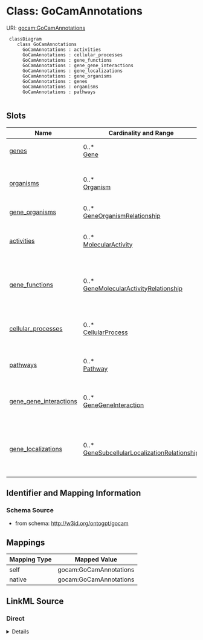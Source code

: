 # Class: GoCamAnnotations



URI: [gocam:GoCamAnnotations](http://w3id.org/ontogpt/gocam/GoCamAnnotations)


```mermaid
 classDiagram
    class GoCamAnnotations
      GoCamAnnotations : activities
      GoCamAnnotations : cellular_processes
      GoCamAnnotations : gene_functions
      GoCamAnnotations : gene_gene_interactions
      GoCamAnnotations : gene_localizations
      GoCamAnnotations : gene_organisms
      GoCamAnnotations : genes
      GoCamAnnotations : organisms
      GoCamAnnotations : pathways
      
```



<!-- no inheritance hierarchy -->


## Slots

| Name | Cardinality and Range | Description | Inheritance |
| ---  | --- | --- | --- |
| [genes](genes.md) | 0..* <br/> [Gene](Gene.md) | semicolon-separated list of genes | direct |
| [organisms](organisms.md) | 0..* <br/> [Organism](Organism.md) | semicolon-separated list of organism taxons | direct |
| [gene_organisms](gene_organisms.md) | 0..* <br/> [GeneOrganismRelationship](GeneOrganismRelationship.md) |  | direct |
| [activities](activities.md) | 0..* <br/> [MolecularActivity](MolecularActivity.md) | semicolon-separated list of molecular activities | direct |
| [gene_functions](gene_functions.md) | 0..* <br/> [GeneMolecularActivityRelationship](GeneMolecularActivityRelationship.md) | semicolon-separated list of gene to molecular activity relationships | direct |
| [cellular_processes](cellular_processes.md) | 0..* <br/> [CellularProcess](CellularProcess.md) | semicolon-separated list of cellular processes | direct |
| [pathways](pathways.md) | 0..* <br/> [Pathway](Pathway.md) | semicolon-separated list of pathways | direct |
| [gene_gene_interactions](gene_gene_interactions.md) | 0..* <br/> [GeneGeneInteraction](GeneGeneInteraction.md) | semicolon-separated list of gene to gene interactions | direct |
| [gene_localizations](gene_localizations.md) | 0..* <br/> [GeneSubcellularLocalizationRelationship](GeneSubcellularLocalizationRelationship.md) | semicolon-separated list of genes plus their location in the cell; for exampl... | direct |









## Identifier and Mapping Information







### Schema Source


* from schema: http://w3id.org/ontogpt/gocam





## Mappings

| Mapping Type | Mapped Value |
| ---  | ---  |
| self | gocam:GoCamAnnotations |
| native | gocam:GoCamAnnotations |


## LinkML Source

<!-- TODO: investigate https://stackoverflow.com/questions/37606292/how-to-create-tabbed-code-blocks-in-mkdocs-or-sphinx -->

### Direct

<details>
```yaml
name: GoCamAnnotations
from_schema: http://w3id.org/ontogpt/gocam
rank: 1000
attributes:
  genes:
    name: genes
    description: semicolon-separated list of genes
    from_schema: http://w3id.org/ontogpt/gocam
    rank: 1000
    multivalued: true
    range: Gene
  organisms:
    name: organisms
    description: semicolon-separated list of organism taxons
    from_schema: http://w3id.org/ontogpt/gocam
    rank: 1000
    multivalued: true
    range: Organism
  gene_organisms:
    name: gene_organisms
    annotations:
      prompt:
        tag: prompt
        value: semicolon-separated list of asterisk separated gene to organism relationships
    from_schema: http://w3id.org/ontogpt/gocam
    rank: 1000
    multivalued: true
    range: GeneOrganismRelationship
  activities:
    name: activities
    description: semicolon-separated list of molecular activities
    from_schema: http://w3id.org/ontogpt/gocam
    rank: 1000
    multivalued: true
    range: MolecularActivity
  gene_functions:
    name: gene_functions
    description: semicolon-separated list of gene to molecular activity relationships
    from_schema: http://w3id.org/ontogpt/gocam
    rank: 1000
    multivalued: true
    range: GeneMolecularActivityRelationship
  cellular_processes:
    name: cellular_processes
    description: semicolon-separated list of cellular processes
    from_schema: http://w3id.org/ontogpt/gocam
    rank: 1000
    multivalued: true
    range: CellularProcess
  pathways:
    name: pathways
    description: semicolon-separated list of pathways
    from_schema: http://w3id.org/ontogpt/gocam
    rank: 1000
    multivalued: true
    range: Pathway
  gene_gene_interactions:
    name: gene_gene_interactions
    description: semicolon-separated list of gene to gene interactions
    from_schema: http://w3id.org/ontogpt/gocam
    rank: 1000
    multivalued: true
    range: GeneGeneInteraction
  gene_localizations:
    name: gene_localizations
    description: semicolon-separated list of genes plus their location in the cell;
      for example, "gene1 / cytoplasm; gene2 / mitochondrion"
    from_schema: http://w3id.org/ontogpt/gocam
    rank: 1000
    multivalued: true
    range: GeneSubcellularLocalizationRelationship

```
</details>

### Induced

<details>
```yaml
name: GoCamAnnotations
from_schema: http://w3id.org/ontogpt/gocam
rank: 1000
attributes:
  genes:
    name: genes
    description: semicolon-separated list of genes
    from_schema: http://w3id.org/ontogpt/gocam
    rank: 1000
    multivalued: true
    alias: genes
    owner: GoCamAnnotations
    domain_of:
    - GoCamAnnotations
    range: Gene
  organisms:
    name: organisms
    description: semicolon-separated list of organism taxons
    from_schema: http://w3id.org/ontogpt/gocam
    rank: 1000
    multivalued: true
    alias: organisms
    owner: GoCamAnnotations
    domain_of:
    - GoCamAnnotations
    range: Organism
  gene_organisms:
    name: gene_organisms
    annotations:
      prompt:
        tag: prompt
        value: semicolon-separated list of asterisk separated gene to organism relationships
    from_schema: http://w3id.org/ontogpt/gocam
    rank: 1000
    multivalued: true
    alias: gene_organisms
    owner: GoCamAnnotations
    domain_of:
    - GoCamAnnotations
    range: GeneOrganismRelationship
  activities:
    name: activities
    description: semicolon-separated list of molecular activities
    from_schema: http://w3id.org/ontogpt/gocam
    rank: 1000
    multivalued: true
    alias: activities
    owner: GoCamAnnotations
    domain_of:
    - GoCamAnnotations
    range: MolecularActivity
  gene_functions:
    name: gene_functions
    description: semicolon-separated list of gene to molecular activity relationships
    from_schema: http://w3id.org/ontogpt/gocam
    rank: 1000
    multivalued: true
    alias: gene_functions
    owner: GoCamAnnotations
    domain_of:
    - GoCamAnnotations
    range: GeneMolecularActivityRelationship
  cellular_processes:
    name: cellular_processes
    description: semicolon-separated list of cellular processes
    from_schema: http://w3id.org/ontogpt/gocam
    rank: 1000
    multivalued: true
    alias: cellular_processes
    owner: GoCamAnnotations
    domain_of:
    - GoCamAnnotations
    range: CellularProcess
  pathways:
    name: pathways
    description: semicolon-separated list of pathways
    from_schema: http://w3id.org/ontogpt/gocam
    rank: 1000
    multivalued: true
    alias: pathways
    owner: GoCamAnnotations
    domain_of:
    - GoCamAnnotations
    range: Pathway
  gene_gene_interactions:
    name: gene_gene_interactions
    description: semicolon-separated list of gene to gene interactions
    from_schema: http://w3id.org/ontogpt/gocam
    rank: 1000
    multivalued: true
    alias: gene_gene_interactions
    owner: GoCamAnnotations
    domain_of:
    - GoCamAnnotations
    range: GeneGeneInteraction
  gene_localizations:
    name: gene_localizations
    description: semicolon-separated list of genes plus their location in the cell;
      for example, "gene1 / cytoplasm; gene2 / mitochondrion"
    from_schema: http://w3id.org/ontogpt/gocam
    rank: 1000
    multivalued: true
    alias: gene_localizations
    owner: GoCamAnnotations
    domain_of:
    - GoCamAnnotations
    range: GeneSubcellularLocalizationRelationship

```
</details>
